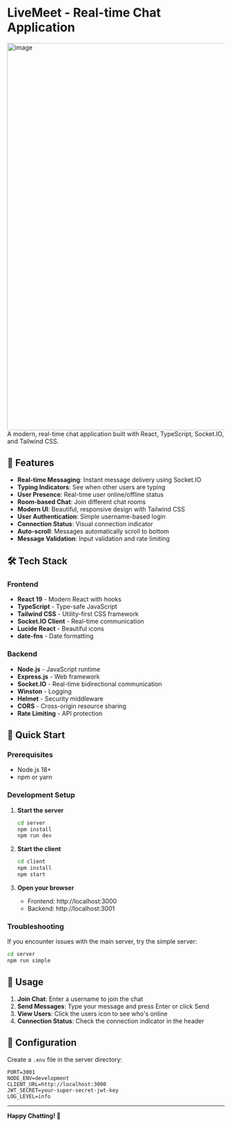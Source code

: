 # LiveMeet - Real-time Chat Application
<img width="1902" height="895" alt="image" src="https://github.com/user-attachments/assets/cb814702-702e-4230-b861-c1533727aa88" />
A modern, real-time chat application built with React, TypeScript, Socket.IO, and Tailwind CSS.

## 🚀 Features

- **Real-time Messaging**: Instant message delivery using Socket.IO
- **Typing Indicators**: See when other users are typing
- **User Presence**: Real-time user online/offline status
- **Room-based Chat**: Join different chat rooms
- **Modern UI**: Beautiful, responsive design with Tailwind CSS
- **User Authentication**: Simple username-based login
- **Connection Status**: Visual connection indicator
- **Auto-scroll**: Messages automatically scroll to bottom
- **Message Validation**: Input validation and rate limiting

## 🛠️ Tech Stack

### Frontend
- **React 19** - Modern React with hooks
- **TypeScript** - Type-safe JavaScript
- **Tailwind CSS** - Utility-first CSS framework
- **Socket.IO Client** - Real-time communication
- **Lucide React** - Beautiful icons
- **date-fns** - Date formatting

### Backend
- **Node.js** - JavaScript runtime
- **Express.js** - Web framework
- **Socket.IO** - Real-time bidirectional communication
- **Winston** - Logging
- **Helmet** - Security middleware
- **CORS** - Cross-origin resource sharing
- **Rate Limiting** - API protection

## 🚀 Quick Start

### Prerequisites
- Node.js 18+ 
- npm or yarn

### Development Setup

1. **Start the server**
   ```bash
   cd server
   npm install
   npm run dev
   ```

2. **Start the client**
   ```bash
   cd client
   npm install
   npm start
   ```

3. **Open your browser**
   - Frontend: http://localhost:3000
   - Backend: http://localhost:3001

### Troubleshooting

If you encounter issues with the main server, try the simple server:
```bash
cd server
npm run simple
```

## 📱 Usage

1. **Join Chat**: Enter a username to join the chat
2. **Send Messages**: Type your message and press Enter or click Send
3. **View Users**: Click the users icon to see who's online
4. **Connection Status**: Check the connection indicator in the header

## 🔧 Configuration

Create a `.env` file in the server directory:
```env
PORT=3001
NODE_ENV=development
CLIENT_URL=http://localhost:3000
JWT_SECRET=your-super-secret-jwt-key
LOG_LEVEL=info
```

---

**Happy Chatting! 🎉**

